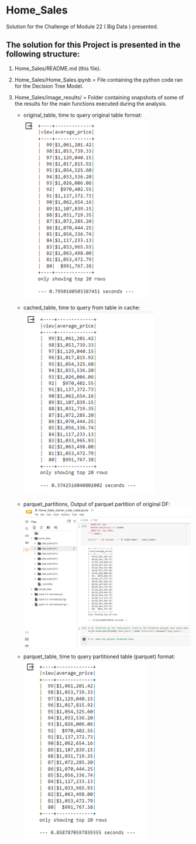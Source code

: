 # Home_Sales

Solution for the Challenge of Module 22 ( Big Data ) presented.


## The solution for this Project is presented in the following structure:

1) Home_Sales/README.md (this file).

2) Home_Sales/Home_Sales.ipynb = File containing the python code ran for the Decision Tree Model.

3) Home_Sales/image_results/ = Folder containing snapshots of some of the results for the main functions executed during the analysis.
    * original_table, time to query original table format:
    ![Original](image_results/original_table.png)

    * cached_table, time to query from table in cache:
    ![Cached](image_results/cached_table.png)

    * parquet_partitions, Output of parquet partition of original DF:
    ![Origninal](image_results/parquet_partitions.png)

    * parquet_table, time to query partitioned table (parquet) format:
    ![Origninal](image_results/parquet_table.png)
